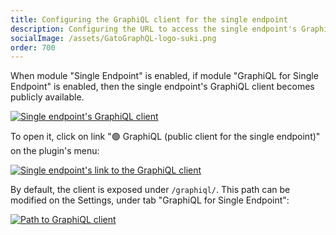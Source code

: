 ```yaml
---
title: Configuring the GraphiQL client for the single endpoint
description: Configuring the URL to access the single endpoint's GraphiQL client.
socialImage: /assets/GatoGraphQL-logo-suki.png
order: 700
---
```


When module "Single Endpoint" is enabled, if module "GraphiQL for Single Endpoint" is enabled, then the single endpoint's GraphiQL client becomes publicly available.

<a href="/assets/guides/upstream/single-endpoint-graphiql.png" target="_blank">![Single endpoint's GraphiQL client](/assets/guides/upstream/single-endpoint-graphiql.png "Single endpoint's GraphiQL client")</a>

To open it, click on link "🟢 GraphiQL (public client for the single endpoint)" on the plugin's menu:

<div class="img-width-1024" markdown=1>

<a href="/assets/guides/upstream/single-endpoint-graphiql-link.png" target="_blank">![Single endpoint's link to the GraphiQL client](/assets/guides/upstream/single-endpoint-graphiql-link.png "Single endpoint's link to the GraphiQL client")</a>

</div>

By default, the client is exposed under `/graphiql/`. This path can be modified on the Settings, under tab "GraphiQL for Single Endpoint":

<div class="img-width-1024" markdown=1>

<a href="/assets/guides/upstream/settings-graphiql-for-single-endpoint.png" target="_blank">![Path to GraphiQL client](/assets/guides/upstream/settings-graphiql-for-single-endpoint.png "Path to GraphiQL client")</a>

</div>
